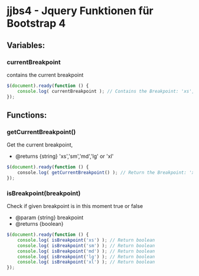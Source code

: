 jjbs4 - Jquery Funktionen für Bootstrap 4
=========================================

Variables:
----------
### currentBreakpoint
contains the current breakpoint
```js
$(document).ready(function () {
    console.log( currentBreakpoint ); // Contains the Breakpoint: 'xs','sm','md','lg' or 'xl'
});
```

Functions:
----------
### getCurrentBreakpoint()
Get the current breakpoint,
* @returns {string} 'xs','sm','md','lg' or 'xl'
```js
$(document).ready(function () {
    console.log( getCurrentBreakpoint() ); // Return the Breakpoint: 'xs','sm','md','lg' or 'xl'
});
```

### isBreakpoint(breakpoint)
Check if given breakpoint is in this moment true or false
* @param {string} breakpoint
* @returns {boolean}

```js
$(document).ready(function () {
    console.log( isBreakpoint('xs') ); // Return boolean
    console.log( isBreakpoint('sm') ); // Return boolean
    console.log( isBreakpoint('md') ); // Return boolean
    console.log( isBreakpoint('lg') ); // Return boolean
    console.log( isBreakpoint('xl') ); // Return boolean
});
```
